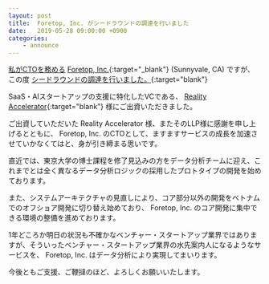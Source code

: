 ```yaml
---
layout: post
title:  Foretop, Inc. がシードラウンドの調達を行いました
date:   2019-05-28 09:00:00 +0900
categories:
    - announce
---
```


[私がCTOを務める](/announce/serve-as-cto-at-foretop) [Foretop, Inc.](https://foretop.ai){:target="_blank"} (Sunnyvale, CA) ですが、この度 [シードラウンドの調達を行いました。](https://prtimes.jp/main/html/rd/p/000000009.000029199.html){:target="blank"}

SaaS・AIスタートアップの支援に特化したVCである、 [Reality Accelerator](https://reality.vc){:target="blank"} 様にご出資いただきました。

ご出資していただいた Reality Accelerator 様、またそのLLP様に感謝を申し上げるとともに、 Foretop, Inc. のCTOとして、ますますサービスの成長を加速させていかなくてはと、身が引き締まる思いです。

直近では、東京大学の博士課程を修了見込みの方をデータ分析チームに迎え、これまでとは全く異なるデータ分析ロジックの採用したプロトタイプの開発を始めております。

また、システムアーキテクチャの見直しにより、コア部分以外の開発をベトナムでのオフショア開発に切り替え始めており、 Foretop, Inc. のコア開発に集中できる環境の整備を進めております。

1年どころか明日の状況も不確かなベンチャー・スタートアップ業界ではありますが、そういったベンチャー・スタートアップ業界の水先案内人になるようなサービスを、 Foretop, Inc. はデータ分析により実現してまいります。

今後ともご支援、ご鞭撻のほど、よろしくお願いいたします。
